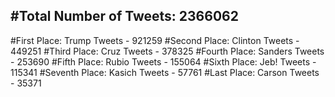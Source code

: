 #Total Number of Tweets: 2366062 
---
#First Place: Trump Tweets - 921259
#Second Place: Clinton Tweets - 449251
#Third Place: Cruz Tweets - 378325
#Fourth Place: Sanders Tweets - 253690
#Fifth Place: Rubio Tweets - 155064
#Sixth Place: Jeb! Tweets - 115341
#Seventh Place: Kasich Tweets - 57761
#Last Place: Carson Tweets - 35371
